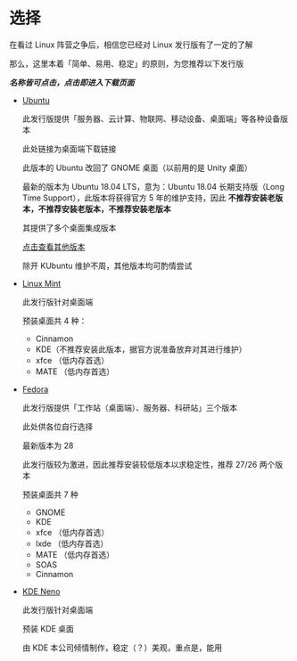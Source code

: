 # 选择

在看过 Linux 阵营之争后，相信您已经对 Linux 发行版有了一定的了解

那么，这里本着「简单、易用、稳定」的原则，为您推荐以下发行版

**_名称皆可点击，点击即进入下载页面_**

* [Ubuntu](https://www.ubuntu.com/download/desktop)

  此发行版提供「服务器、云计算、物联网、移动设备、桌面端」等各种设备版本

  此处链接为桌面端下载链接

  此版本的 Ubuntu 改回了 GNOME 桌面（以前用的是 Unity 桌面）

  最新的版本为 Ubuntu 18.04 LTS，意为：Ubuntu 18.04 长期支持版（Long Time Support），此版本将获得官方 5 年的维护支持，因此 **不推荐安装老版本，不推荐安装老版本，不推荐安装老版本**

  其提供了多个桌面集成版本

  [点击查看其他版本](https://www.ubuntu.com/download/flavours)

  除开 KUbuntu 维护不周，其他版本均可酌情尝试

* [Linux Mint](https://www.linuxmint.com/download.php)

  此发行版针对桌面端

  预装桌面共 4 种：

  * Cinnamon
  * KDE（不推荐安装此版本，据官方说准备放弃对其进行维护）
  * xfce （低内存首选）
  * MATE （低内存首选）

* [Fedora](https://getfedora.org/)

  此发行版提供「工作站（桌面端）、服务器、科研站」三个版本

  此处供各位自行选择

  最新版本为 28

  此发行版较为激进，因此推荐安装较低版本以求稳定性，推荐 27/26 两个版本

  预装桌面共 7 种

  * GNOME
  * KDE
  * xfce （低内存首选）
  * lxde （低内存首选）
  * MATE （低内存首选）
  * SOAS
  * Cinnamon

* [KDE Neno](https://neon.kde.org/download)

  此发行版针对桌面端

  预装 KDE 桌面

  由 KDE 本公司倾情制作，稳定（？）美观，重点是，能用
